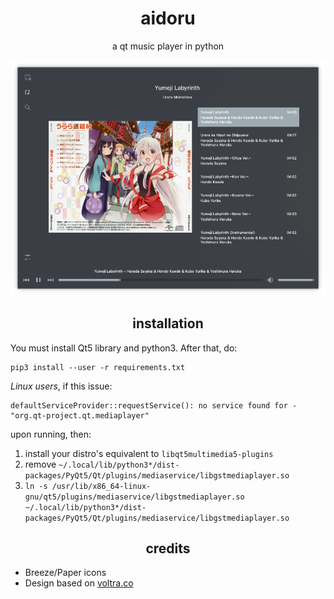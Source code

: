 <h1 align="center">aidoru</h1>

<p align="center">a qt music player in python</p>

<p align="center">
<img src="./img/main.png" alt="music player in playing album mode"/>
</p>

<h2 align="center">installation</h2>

You must install Qt5 library and python3. After that, do:

```
pip3 install --user -r requirements.txt
```

*Linux users*, if this issue:

```
defaultServiceProvider::requestService(): no service found for - "org.qt-project.qt.mediaplayer"
```

upon running, then:

 1. install your distro's equivalent to `libqt5multimedia5-plugins`
 2. remove `~/.local/lib/python3*/dist-packages/PyQt5/Qt/plugins/mediaservice/libgstmediaplayer.so`
 3. `ln -s /usr/lib/x86_64-linux-gnu/qt5/plugins/mediaservice/libgstmediaplayer.so ~/.local/lib/python3*/dist-packages/PyQt5/Qt/plugins/mediaservice/libgstmediaplayer.so`
 
<h2 align="center">credits</h2>

- Breeze/Paper icons
- Design based on [voltra.co](https://voltra.co/)
